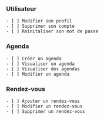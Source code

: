 ### Utilisateur

    - [ ] Modifier son profil
    - [ ] Supprimer son compte
    - [ ] Reinitaliser son mot de passe

### Agenda

    - [ ] Créer un agenda 
    - [ ] Visualiser un agenda 
    - [ ] Visualiser des agendas 
    - [ ] Modifier un agenda 

### Rendez-vous

    - [ ] Ajouter un rendez-vous 
    - [ ] Modifier un rendez-vous 
    - [ ] Supprimer un rendez-vous 